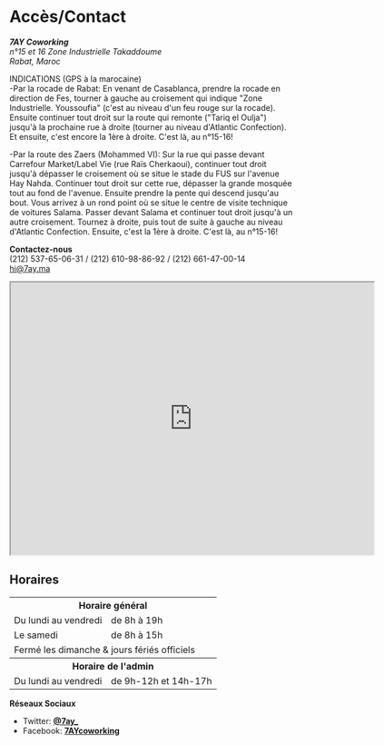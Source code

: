 # Accès/Contact

<address><strong>7AY Coworking</strong><br />
n°15 et 16 Zone Industrielle Takaddoume<br />
Rabat, Maroc</address>

INDICATIONS (GPS à la marocaine)<br />
-Par la rocade de Rabat:
En venant de Casablanca, prendre la rocade en direction de Fes, tourner à gauche au croisement qui indique "Zone Industrielle. Youssoufia" (c'est au niveau d'un feu rouge sur la rocade).
Ensuite continuer tout droit sur la route qui remonte ("Tariq el Oulja") jusqu'à la prochaine rue à droite (tourner au niveau d'Atlantic Confection). Et ensuite, c'est encore la 1ère à droite. C'est là, au n°15-16!

-Par la route des Zaers (Mohammed VI):
Sur la rue qui passe devant Carrefour Market/Label Vie (rue Raïs Cherkaoui), continuer tout droit jusqu'à dépasser le croisement où se situe le stade du FUS sur l'avenue Hay Nahda. Continuer tout droit sur cette rue, dépasser la grande mosquée tout au fond de l'avenue. Ensuite prendre la pente qui descend jusqu'au bout. Vous arrivez à un rond point où se situe le centre de visite technique de voitures Salama. Passer devant Salama et continuer tout droit jusqu'à un autre croisement. Tournez à droite, puis tout de suite à gauche au niveau d'Atlantic Confection. Ensuite, c'est la 1ère à droite. C'est là, au n°15-16!

<contact><strong>Contactez-nous</strong><br />
(212) 537-65-06-31 / (212) 610-98-86-92 / (212) 661-47-00-14 <br />
hi@7ay.ma </contact>

<iframe src="https://mapsengine.google.com/map/embed?mid=zTdcHagTbRo0.kYP1f1UfZEtU" width="640" height="480"></iframe>

## Horaires 

<table class="table table-striped">
    <tr><th colspan="2">Horaire général</th></tr>
    <tr><td>Du lundi au vendredi</td><td>de 8h à 19h</td></tr>
    <tr><td>Le samedi</td><td>de 8h à 15h</td></tr>
    <tr><td colspan="2">Fermé les dimanche & jours fériés officiels</td></tr>
    <tr><th colspan="2">Horaire de l'admin</th><tr>
    <tr><td>Du lundi au vendredi</td><td>de 9h-12h et 14h-17h</td></tr>
</table>

__Réseaux Sociaux__

* Twitter: __[@7ay_](https://twitter.com/7ay_)__
* Facebook: __[7AYcoworking](https://www.facebook.com/7AYcoworking)__
